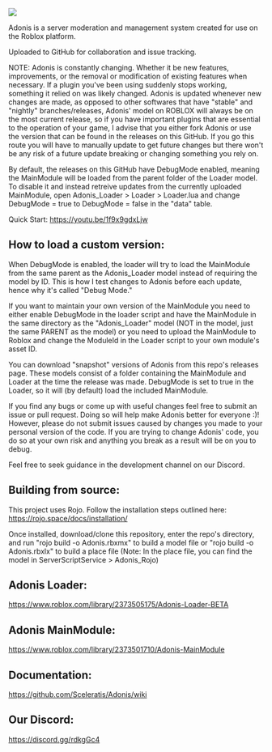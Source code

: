 ![](https://images-ext-2.discordapp.net/external/aIBRjVfZJAGn2awfso3GY3kadhMQlVupqLEwnKGD3OE/https/repository-images.githubusercontent.com/55325103/2bed6800-bfef-11eb-835b-99b981918623?width=300&height=280)


Adonis is a server moderation and management system created for use on the Roblox platform.

Uploaded to GitHub for collaboration and issue tracking.

NOTE: Adonis is constantly changing. Whether it be new features, improvements, or the removal or modification of existing features when necessary. If a plugin you've been using suddenly stops working, something it relied on was likely changed. Adonis is updated whenever new changes are made, as opposed to other softwares that have "stable" and "nightly" branches/releases, Adonis' model on ROBLOX will always be on the most current release, so if you have important plugins that are essential to the operation of your game, I advise that you either fork Adonis or use the version that can be found in the releases on this GitHub. If you go this route you will have to manually update to get future changes but there won't be any risk of a future update breaking or changing something you rely on. 

By default, the releases on this GitHub have DebugMode enabled, meaning the MainModule will be loaded from the parent folder of the Loader model. To disable it and instead retreive updates from the currently uploaded MainModule, open Adonis_Loader > Loader > Loader.lua and change DebugMode = true to DebugMode = false in the "data" table.

Quick Start: https://youtu.be/1f9x9gdxLjw


## How to load a custom version:
When DebugMode is enabled, the loader will try to load the MainModule from the same parent as the Adonis_Loader model instead of requiring the model by ID. This is how I test changes to Adonis before each update, hence why it's called "Debug Mode."

If you want to maintain your own version of the MainModule you need to either enable DebugMode in the loader script and have the MainModule in the same directory as the "Adonis_Loader" model (NOT in the model, just the same PARENT as the model) or you need to upload the MainModule to Roblox and change the ModuleId in the Loader script to your own module's asset ID.

You can download "snapshot" versions of Adonis from this repo's releases page. These models consist of a folder containing the MainModule and Loader at the time the release was made. DebugMode is set to true in the Loader, so it will (by default) load the included MainModule.

If you find any bugs or come up with useful changes feel free to submit an issue or pull request. Doing so will help make Adonis better for everyone :)!
However, please do not submit issues caused by changes you made to your personal version of the code. If you are trying to change Adonis' code, you do so at your own risk and anything you break as a result will be on you to debug. 

Feel free to seek guidance in the development channel on our Discord.

## Building from source:
This project uses Rojo.
Follow the installation steps outlined here: https://rojo.space/docs/installation/

Once installed, download/clone this repository, enter the repo's directory, and run "rojo build -o Adonis.rbxmx" to build a model file or "rojo build -o Adonis.rbxlx" to build a place file (Note: In the place file, you can find the model in ServerScriptService > Adonis_Rojo)
 
## Adonis Loader:

https://www.roblox.com/library/2373505175/Adonis-Loader-BETA


## Adonis MainModule:

https://www.roblox.com/library/2373501710/Adonis-MainModule


## Documentation:

https://github.com/Sceleratis/Adonis/wiki


## Our Discord:

https://discord.gg/rdkgGc4
